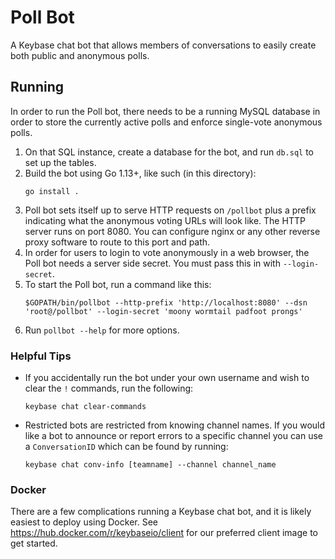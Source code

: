 # Poll Bot

A Keybase chat bot that allows members of conversations to easily create both public and anonymous polls.

## Running

In order to run the Poll bot, there needs to be a running MySQL database in order to store the currently active polls and enforce single-vote anonymous polls.

1. On that SQL instance, create a database for the bot, and run `db.sql` to set up the tables.
2. Build the bot using Go 1.13+, like such (in this directory):
   ```
   go install .
   ```
3. Poll bot sets itself up to serve HTTP requests on `/pollbot` plus a prefix indicating what the anonymous voting URLs will look like. The HTTP server runs on port 8080. You can configure nginx or any other reverse proxy software to route to this port and path.
4. In order for users to login to vote anonymously in a web browser, the Poll bot needs a server side secret. You must pass this in with `--login-secret`.
5. To start the Poll bot, run a command like this:
   ```
   $GOPATH/bin/pollbot --http-prefix 'http://localhost:8080' --dsn 'root@/pollbot' --login-secret 'moony wormtail padfoot prongs'
   ```
6. Run `pollbot --help` for more options.

### Helpful Tips

- If you accidentally run the bot under your own username and wish to clear the `!` commands, run the following:
  ```
  keybase chat clear-commands
  ```
- Restricted bots are restricted from knowing channel names. If you would like
  a bot to announce or report errors to a specific channel you can use a
  `ConversationID` which can be found by running:
  ```
  keybase chat conv-info [teamname] --channel channel_name
  ```

### Docker

There are a few complications running a Keybase chat bot, and it is likely easiest to deploy using Docker. See https://hub.docker.com/r/keybaseio/client for our preferred client image to get started.
